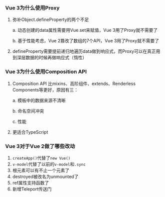 ### Vue 3为什么使用Proxy

1. 弥补Object.defineProperty的两个不足

   a. 动态创建的data属性需要用Vue.set来赋值，Vue 3用了Proxy就不需要了

   b. 基于性能考虑，Vue 2篡改了数组的7个API，Vue 3用了Proxy就不需要了

2. defineProperty需要提前递归地遍历data做到响应式，而Proxy可以在真正用到深层数据的时候再做响应式（惰性）


### Vue 3为什么使用Composition API

1. Composition API 比mixins、高阶组件、extends、Renderless Components等更好，原因有三：

   a. 模板中的数据来源不清晰

   b. 命名空间冲突

   c. 性能

2. 更适合TypeScript


### Vue 3对于Vue 2做了哪些改动

1. `createApp()`代替了`new Vue()`
2. `v-model`代替了以前的`v-model`和`.sync`
3. 根元素可以有不止一个元素了
4. destroyed被改名为unmounted了
5. ref属性支持函数了
6. 新增Teleport传送门